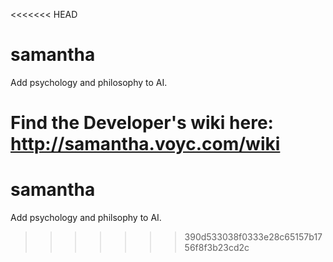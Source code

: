 <<<<<<< HEAD
# samantha
Add psychology and philosophy to AI.

Find the Developer's wiki here: http://samantha.voyc.com/wiki
=======
# samantha
Add psychology and philsophy to AI.
>>>>>>> 390d533038f0333e28c65157b1756f8f3b23cd2c
